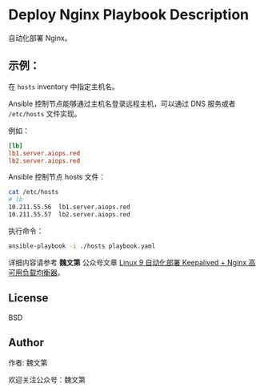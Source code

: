 # Deploy Nginx Playbook Description

自动化部署 Nginx。

示例：
-----

在 `hosts` inventory 中指定主机名。

Ansible 控制节点能够通过主机名登录远程主机，可以通过 DNS 服务或者 `/etc/hosts` 文件实现。

例如：

```ini
[lb]
lb1.server.aiops.red
lb2.server.aiops.red
```

Ansible 控制节点 hosts 文件：

```bash
cat /etc/hosts
# lb
10.211.55.56  lb1.server.aiops.red
10.211.55.57  lb2.server.aiops.red
```

执行命令：

```bash
ansible-playbook -i ./hosts playbook.yaml
```

详细内容请参考 **魏文第** 公众号文章 [Linux 9 自动化部署 Keepalived + Nginx 高可用负载均衡器](https://mp.weixin.qq.com/s?__biz=Mzk0MDAwOTUwNQ==&mid=2247484951&idx=1&sn=e7709648652bc741f1ad7be609aa60f7&chksm=c2e97759f59efe4f2b264fc699cbc0a8aae28c1d2b48c1a3b75e9ae28659147bac4e525189d2&token=1636185424&lang=zh_CN#rd)。

License
-------

BSD

Author
------------------

作者: 魏文第

欢迎关注公众号：魏文第
